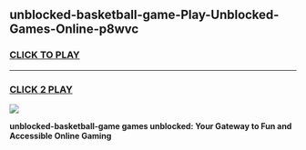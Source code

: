 
## unblocked-basketball-game-Play-Unblocked-Games-Online-p8wvc
<h3>
<a href="https://premium76.site?title=unblocked-basketball-game&ref=24A">CLICK TO PLAY</a></h3>
<hr>

<h3>
<a href="https://premium76.site?title=unblocked-basketball-game&ref=24A">CLICK 2 PLAY</a>
  
</h3>

<a href="https://premium76.site?title=unblocked-basketball-game&ref=24A"><img src="https://clearcache.store/games.png"></a>


**unblocked-basketball-game games unblocked: Your Gateway to Fun and Accessible Online Gaming**
